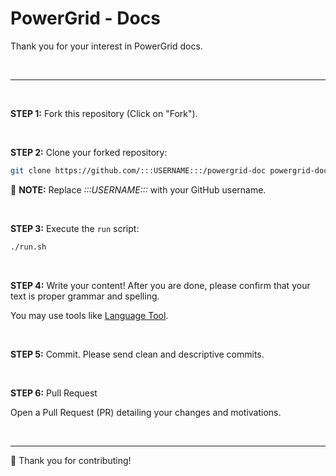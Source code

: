 # PowerGrid - Docs

Thank you for your interest in PowerGrid docs.

<br/>

---

<br/>

**STEP 1:** Fork this repository (Click on "Fork").

<br/>

**STEP 2:** Clone your forked repository:

```bash
git clone https://github.com/:::USERNAME:::/powergrid-doc powergrid-doc && cd powergrid-doc
```

📝 **NOTE:** Replace _:::USERNAME:::_ with your GitHub username.

<br/>

**STEP 3:** Execute the `run` script:

```bash
./run.sh
```

<br/>

**STEP 4:** Write your content! After you are done, please confirm that your text is proper grammar and spelling.

You may use tools like [Language Tool](http://languagetool.org).

<br/>

**STEP 5:** Commit. Please send clean and descriptive commits.

<br/>

**STEP 6:** Pull Request

Open a Pull Request (PR) detailing your changes and motivations.

<br/>

---

💓 Thank you for contributing!
